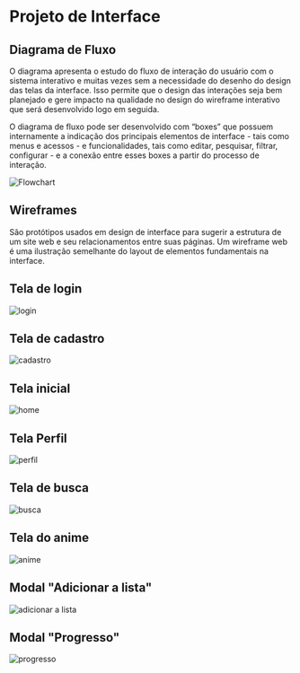 
# Projeto de Interface
## Diagrama de Fluxo

O diagrama apresenta o estudo do fluxo de interação do usuário com o sistema interativo e  muitas vezes sem a necessidade do desenho do design das telas da interface. Isso permite que o design das interações seja bem planejado e gere impacto na qualidade no design do wireframe interativo que será desenvolvido logo em seguida.

O diagrama de fluxo pode ser desenvolvido com “boxes” que possuem internamente a indicação dos principais elementos de interface - tais como menus e acessos - e funcionalidades, tais como editar, pesquisar, filtrar, configurar - e a conexão entre esses boxes a partir do processo de interação. 

![Flowchart](https://user-images.githubusercontent.com/78181968/160145370-6ffd95f3-e1b7-481b-b54d-8142dc0376db.png)

## Wireframes

São protótipos usados em design de interface para sugerir a estrutura de um site web e seu relacionamentos entre suas páginas. Um wireframe web é uma ilustração semelhante do layout de elementos fundamentais na interface.
 
## Tela de login

![login](https://user-images.githubusercontent.com/78181968/160837168-770d9936-3a5a-4c40-a381-a6b8dacd72e7.png)

## Tela de cadastro

![cadastro](https://user-images.githubusercontent.com/78181968/160837237-b57128d1-e865-4e95-99a7-feb7ef4ee46e.png)

## Tela inicial

![home](https://user-images.githubusercontent.com/78181968/160837381-b59f92db-4757-4298-9b84-492ea5344db3.png)

## Tela Perfil

![perfil](https://user-images.githubusercontent.com/78181968/160837442-546be582-360c-472b-b22c-ba2ad4d53e54.png)

## Tela de busca

![busca](https://user-images.githubusercontent.com/78181968/160837485-36ce6329-7190-4118-bbe4-007c6502bbc7.png)

## Tela do anime 

![anime](https://user-images.githubusercontent.com/78181968/160837530-5bfc69b1-39b3-4088-ae45-52afa5baef96.png)

## Modal "Adicionar a lista"

![adicionar a lista](https://user-images.githubusercontent.com/78181968/160837811-f1dcf075-297c-4616-86fa-d657d3736147.png)

## Modal "Progresso"

![progresso](https://user-images.githubusercontent.com/78181968/160837929-183e511d-f57d-4284-8479-349ad5212fa9.png)

